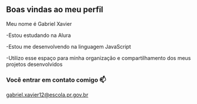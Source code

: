 ## Boas vindas ao meu perfil 

Meu nome é Gabriel Xavier

-Estou estudando na Alura

-Estou me desenvolvendo na linguagem JavaScript

-Utilizo esse espaço para minha organização e compartilhamento dos meus projetos desenvolvidos

### Você entrar em contato comigo 📫

gabriel.xavier12@escola.pr.gov.br
